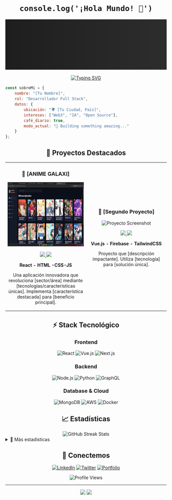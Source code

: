 <div align="center">
  
  # ```console.log('¡Hola Mundo! 👋')```
  
  [<img src="banner.svg" alt="Banner personalizado" />](Tu-portfolio-link)

  [![Typing SVG](https://readme-typing-svg.herokuapp.com?font=Fira+Code&pause=1000&color=00F726&random=false&width=435&lines=Desarrollador+Full+Stack;Entusiasta+de+la+tecnolog%C3%ADa;Siempre+aprendiendo+algo+nuevo)](https://git.io/typing-svg)
</div>

```javascript
const sobreMi = {
    nombre: "[Tu Nombre]",
    rol: "Desarrollador Full Stack",
    datos: {
        ubicación: "🌍 [Tu Ciudad, País]",
        intereses: ["Web3", "IA", "Open Source"],
        café_diario: true,
        modo_actual: "🚀 Building something amazing..."
    }
};
```

<div align="center">
  <h2>🎯 Proyectos Destacados</h2>
</div>

<table>
  <tr>
    <td width="50%">
      <h3 align="center">🌟 [ANIME GALAXI]</h3>
      <div align="center">
        <img src="IMG-20250109-WA0002.jpg" alt="Proyecto Screenshot" width="400" height="200"/>
        <p>
          <a href="https://github.com/JEISON-DAVID/Anime-" target="_blank">
            <img src="https://img.shields.io/badge/CÓDIGO-ff9?style=for-the-badge&logo=github&logoColor=black"/>
          </a>
          <a href="demo-link" target="_blank">
            <img src="https://img.shields.io/badge/DEMO-blue?style=for-the-badge&logoColor=white"/>
          </a>
        </p>
        <p><strong>React - HTML -CSS-JS </strong></p>
        <p>Una aplicación innovadora que revoluciona [sector/área] mediante [tecnologías/características únicas]. Implementa [característica destacada] para [beneficio principal].</p>
      </div>
    </td>
    <td width="50%">
      <h3 align="center">💫 [Segundo Proyecto]</h3>
      <div align="center">
        <img src="/api/placeholder/400/200" alt="Proyecto Screenshot" width="400" height="200"/>
        <p>
          <a href="github-repo-link" target="_blank">
            <img src="https://img.shields.io/badge/CÓDIGO-ff9?style=for-the-badge&logo=github&logoColor=black"/>
          </a>
          <a href="demo-link" target="_blank">
            <img src="https://img.shields.io/badge/DEMO-blue?style=for-the-badge&logoColor=white"/>
          </a>
        </p>
        <p><strong>Vue.js - Firebase - TailwindCSS</strong></p>
        <p>Proyecto que [descripción impactante]. Utiliza [tecnología] para [solución única].</p>
      </div>
    </td>
  </tr>
</table>

<div align="center">
  <h2>⚡ Stack Tecnológico</h2>
</div>

<div align="center">
  
  ### Frontend
  ![React](https://img.shields.io/badge/-React-61DAFB?style=for-the-badge&logo=react&logoColor=black)
  ![Vue.js](https://img.shields.io/badge/-Vue.js-4FC08D?style=for-the-badge&logo=vue.js&logoColor=white)
  ![Next.js](https://img.shields.io/badge/-Next.js-000000?style=for-the-badge&logo=next.js&logoColor=white)
  
  ### Backend
  ![Node.js](https://img.shields.io/badge/-Node.js-339933?style=for-the-badge&logo=node.js&logoColor=white)
  ![Python](https://img.shields.io/badge/-Python-3776AB?style=for-the-badge&logo=python&logoColor=white)
  ![GraphQL](https://img.shields.io/badge/-GraphQL-E10098?style=for-the-badge&logo=graphql&logoColor=white)
  
  ### Database & Cloud
  ![MongoDB](https://img.shields.io/badge/-MongoDB-47A248?style=for-the-badge&logo=mongodb&logoColor=white)
  ![AWS](https://img.shields.io/badge/-AWS-232F3E?style=for-the-badge&logo=amazon-aws&logoColor=white)
  ![Docker](https://img.shields.io/badge/-Docker-2496ED?style=for-the-badge&logo=docker&logoColor=white)
</div>

<div align="center">
  <h2>📈 Estadísticas</h2>
</div>

<div align="center">
  <img src="https://github-readme-streak-stats.herokuapp.com/?user=TuUsuario&theme=radical" alt="GitHub Streak Stats" />
</div>

<details>
  <summary>🌟 Más estadísticas</summary>
  <div align="center">
    <img src="https://github-readme-stats.vercel.app/api?username=TuUsuario&show_icons=true&theme=radical" alt="GitHub Stats" />
    <img src="https://github-readme-stats.vercel.app/api/top-langs/?username=TuUsuario&layout=compact&theme=radical" alt="Top Languages" />
  </div>
</details>

<div align="center">
  <h2>🤝 Conectemos</h2>
  
  [![LinkedIn](https://img.shields.io/badge/-LINKEDIN-0077B5?style=for-the-badge&logo=linkedin&logoColor=white)](Tu-linkedIn)
  [![Twitter](https://img.shields.io/badge/-TWITTER-1DA1F2?style=for-the-badge&logo=twitter&logoColor=white)](Tu-twitter)
  [![Portfolio](https://img.shields.io/badge/-PORTFOLIO-000000?style=for-the-badge&logo=safari&logoColor=white)](https://jeison-david.github.io/Portafolio-/)
  
  ![Profile Views](https://komarev.com/ghpvc/?username=TuUsuario&color=blueviolet&style=for-the-badge)
</div>

---

<div align="center">
  <img src="https://forthebadge.com/images/badges/built-with-love.svg"/>
  <img src="https://forthebadge.com/images/badges/powered-by-coffee.svg"/>
</div>
